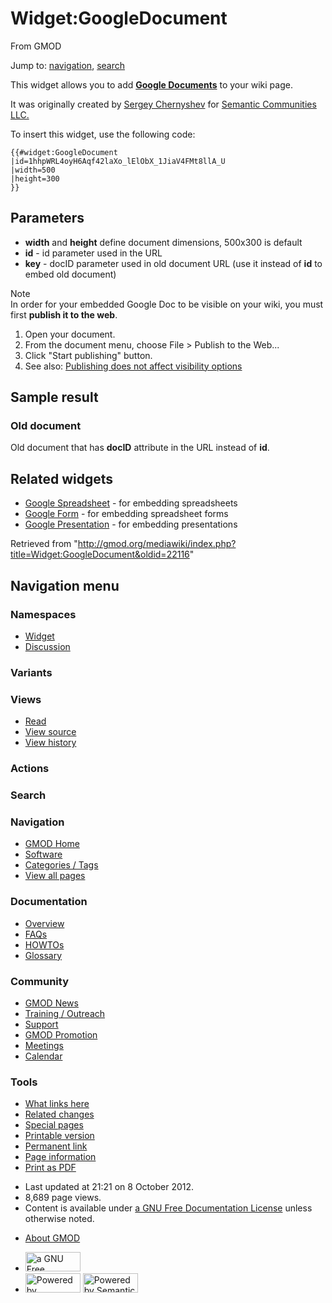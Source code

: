 <div id="mw-page-base" class="noprint">

</div>

<div id="mw-head-base" class="noprint">

</div>

<div id="content" class="mw-body" role="main">

<span id="top"></span>

<div id="mw-js-message" style="display:none;">

</div>



# <span dir="auto">Widget:GoogleDocument</span>

<div id="bodyContent">

<div id="siteSub">

From GMOD

</div>

<div id="contentSub">

</div>

<div id="jump-to-nav" class="mw-jump">

Jump to: [navigation](#mw-navigation), [search](#p-search)

</div>

<div id="mw-content-text" class="mw-content-ltr" lang="en" dir="ltr">

This widget allows you to add
**<a href="http://documents.google.com/support/" class="external text"
rel="nofollow">Google Documents</a>** to your wiki page.

It was originally created by <a
href="http://gmod.org/mediawiki/index.php?title=Mediawikiwiki:User:Sergey_Chernyshev&amp;action=edit&amp;redlink=1"
class="new"
title="Mediawikiwiki:User:Sergey Chernyshev (page does not exist)">Sergey
Chernyshev</a> for
<a href="http://www.semanticcommunities.com/" class="external text"
rel="nofollow">Semantic Communities LLC.</a>

To insert this widget, use the following code:

    {{#widget:GoogleDocument
    |id=1hhpWRL4oyH6Aqf42laXo_lElObX_1JiaV4FMt8llA_U
    |width=500
    |height=300
    }}

## <span id="Parameters" class="mw-headline">Parameters</span>

- **width** and **height** define document dimensions, 500x300 is
  default
- **id** - id parameter used in the URL
- **key** - docID parameter used in old document URL (use it instead of
  **id** to embed old document)

Note  
In order for your embedded Google Doc to be visible on your wiki, you
must first **publish it to the web**.

1.  Open your document.
2.  From the document menu, choose File \> Publish to the Web...
3.  Click "Start publishing" button.
4.  See also: <a
    href="http://support.google.com/docs/bin/answer.py?hl=en&amp;answer=183965"
    class="external text" rel="nofollow">Publishing does not affect
    visibility options</a>

## <span id="Sample_result" class="mw-headline">Sample result</span>

### <span id="Old_document" class="mw-headline">Old document</span>

Old document that has **docID** attribute in the URL instead of **id**.

  

## <span id="Related_widgets" class="mw-headline">Related widgets</span>

- <a
  href="http://gmod.org/mediawiki/index.php?title=Widget:Google_Spreadsheet&amp;action=edit&amp;redlink=1"
  class="new"
  title="Widget:Google Spreadsheet (page does not exist)">Google
  Spreadsheet</a> - for embedding spreadsheets
- <a
  href="http://gmod.org/mediawiki/index.php?title=Widget:Google_Form&amp;action=edit&amp;redlink=1"
  class="new" title="Widget:Google Form (page does not exist)">Google
  Form</a> - for embedding spreadsheet forms
- <a
  href="http://gmod.org/mediawiki/index.php?title=Widget:Google_Presentation&amp;action=edit&amp;redlink=1"
  class="new"
  title="Widget:Google Presentation (page does not exist)">Google
  Presentation</a> - for embedding presentations

  

</div>

<div class="printfooter">

Retrieved from
"<http://gmod.org/mediawiki/index.php?title=Widget:GoogleDocument&oldid=22116>"

</div>

<div id="catlinks" class="catlinks catlinks-allhidden">

</div>

<div class="visualClear">

</div>

</div>

</div>

<div id="mw-navigation">

## Navigation menu

<div id="mw-head">



<div id="left-navigation">

<div id="p-namespaces" class="vectorTabs" role="navigation"
aria-labelledby="p-namespaces-label">

### Namespaces

- <span id="ca-nstab-widget">[Widget](Widget:GoogleDocument)</span>
- <span id="ca-talk"><a
  href="http://gmod.org/mediawiki/index.php?title=Widget_talk:GoogleDocument&amp;action=edit&amp;redlink=1"
  accesskey="t"
  title="Discussion about the content page [t]">Discussion</a></span>

</div>

<div id="p-variants" class="vectorMenu emptyPortlet" role="navigation"
aria-labelledby="p-variants-label">

### 

### Variants[](#)

<div class="menu">

</div>

</div>

</div>

<div id="right-navigation">

<div id="p-views" class="vectorTabs" role="navigation"
aria-labelledby="p-views-label">

### Views

- <span id="ca-view">[Read](Widget:GoogleDocument)</span>
- <span id="ca-viewsource"><a
  href="http://gmod.org/mediawiki/index.php?title=Widget:GoogleDocument&amp;action=edit"
  accesskey="e" title="This page is protected.
  You can view its source [e]">View source</a></span>
- <span id="ca-history"><a
  href="http://gmod.org/mediawiki/index.php?title=Widget:GoogleDocument&amp;action=history"
  accesskey="h" title="Past revisions of this page [h]">View history</a></span>

</div>

<div id="p-cactions" class="vectorMenu emptyPortlet" role="navigation"
aria-labelledby="p-cactions-label">

### Actions[](#)

<div class="menu">

</div>

</div>

<div id="p-search" role="search">

### Search

<div id="simpleSearch">

</div>

</div>

</div>

</div>

<div id="mw-panel">

<div id="p-logo" role="banner">

<a href="Main_Page"
style="background-image: url(../images/GMOD-cogs.png);"
title="Visit the main page"></a>

</div>

<div id="p-Navigation" class="portal" role="navigation"
aria-labelledby="p-Navigation-label">

### Navigation

<div class="body">

- <span id="n-GMOD-Home">[GMOD Home](Main_Page)</span>
- <span id="n-Software">[Software](GMOD_Components)</span>
- <span id="n-Categories-.2F-Tags">[Categories /
  Tags](Categories)</span>
- <span id="n-View-all-pages">[View all pages](Special:AllPages)</span>

</div>

</div>

<div id="p-Documentation" class="portal" role="navigation"
aria-labelledby="p-Documentation-label">

### Documentation

<div class="body">

- <span id="n-Overview">[Overview](Overview)</span>
- <span id="n-FAQs">[FAQs](Category:FAQ)</span>
- <span id="n-HOWTOs">[HOWTOs](Category:HOWTO)</span>
- <span id="n-Glossary">[Glossary](Glossary)</span>

</div>

</div>

<div id="p-Community" class="portal" role="navigation"
aria-labelledby="p-Community-label">

### Community

<div class="body">

- <span id="n-GMOD-News">[GMOD News](GMOD_News)</span>
- <span id="n-Training-.2F-Outreach">[Training /
  Outreach](Training_and_Outreach)</span>
- <span id="n-Support">[Support](Support)</span>
- <span id="n-GMOD-Promotion">[GMOD Promotion](GMOD_Promotion)</span>
- <span id="n-Meetings">[Meetings](Meetings)</span>
- <span id="n-Calendar">[Calendar](Calendar)</span>

</div>

</div>

<div id="p-tb" class="portal" role="navigation"
aria-labelledby="p-tb-label">

### Tools

<div class="body">

- <span id="t-whatlinkshere"><a href="Special:WhatLinksHere/Widget:GoogleDocument" accesskey="j"
  title="A list of all wiki pages that link here [j]">What links here</a></span>
- <span id="t-recentchangeslinked"><a href="Special:RecentChangesLinked/Widget:GoogleDocument"
  accesskey="k"
  title="Recent changes in pages linked from this page [k]">Related
  changes</a></span>
- <span id="t-specialpages"><a href="Special:SpecialPages" accesskey="q"
  title="A list of all special pages [q]">Special pages</a></span>
- <span id="t-print"><a
  href="http://gmod.org/mediawiki/index.php?title=Widget:GoogleDocument&amp;printable=yes"
  rel="alternate" accesskey="p"
  title="Printable version of this page [p]">Printable version</a></span>
- <span id="t-permalink">[Permanent
  link](http://gmod.org/mediawiki/index.php?title=Widget:GoogleDocument&oldid=22116 "Permanent link to this revision of the page")</span>
- <span id="t-info">[Page
  information](http://gmod.org/mediawiki/index.php?title=Widget:GoogleDocument&action=info)</span>
- <span id="t-pdf">[Print as
  PDF](http://gmod.org/mediawiki/index.php?title=Special:PdfPrint&page=Widget:GoogleDocument)</span>

</div>

</div>

</div>

</div>

<div id="footer" role="contentinfo">

- <span id="footer-info-lastmod">Last updated at 21:21 on 8 October
  2012.</span>
- <span id="footer-info-viewcount">8,689 page views.</span>
- <span id="footer-info-copyright">Content is available under
  <a href="http://www.gnu.org/licenses/fdl-1.3.html" class="external"
  rel="nofollow">a GNU Free Documentation License</a> unless otherwise
  noted.</span>

<!-- -->

- <span id="footer-places-about">[About
  GMOD](GMOD:About "GMOD:About")</span>

<!-- -->

- <span id="footer-copyrightico">[<img src="http://www.gnu.org/graphics/gfdl-logo-small.png" width="88"
  height="31" alt="a GNU Free Documentation License" />](http://www.gnu.org/licenses/fdl-1.3.html)</span>
- <span id="footer-poweredbyico">[<img
  src="../mediawiki/skins/common/images/poweredby_mediawiki_88x31.png"
  width="88" height="31" alt="Powered by MediaWiki" />](http://www.mediawiki.org/)
  [<img
  src="../mediawiki/extensions/SemanticMediaWiki/resources/images/smw_button.png"
  width="88" height="31" alt="Powered by Semantic MediaWiki" />](https://www.semantic-mediawiki.org/wiki/Semantic_MediaWiki)</span>

<div style="clear:both">

</div>

</div>
